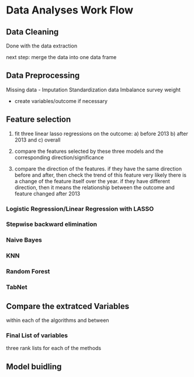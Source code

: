 # Data Analyses Work Flow

## Data Cleaning
Done with the data extraction

next step: merge the data into one data frame

## Data Preprocessing
Missing data - Imputation
Standardization
data Imbalance
survey weight

 - create variables/outcome if necessary

## Feature selection
1) fit three linear lasso regressions on the outcome: a) before 2013 b) after 2013 and c) overall 

2) compare the features selected by these three models and the corresponding direction/significance

3) compare the direction of the features. if they have the same direction before and after, then check the trend of this feature very likely there is a change of the feature itself over the year. if they have different direction, then it means the relationship between the outcome and feature changed after 2013

### Logistic Regression/Linear Regression with LASSO

### Stepwise backward elimination

### Naive Bayes

### KNN

### Random Forest

### TabNet

## Compare the extratced Variables
within each of the algorithms and between

### Final List of variables
three rank lists for each of the methods

## Model buidling





